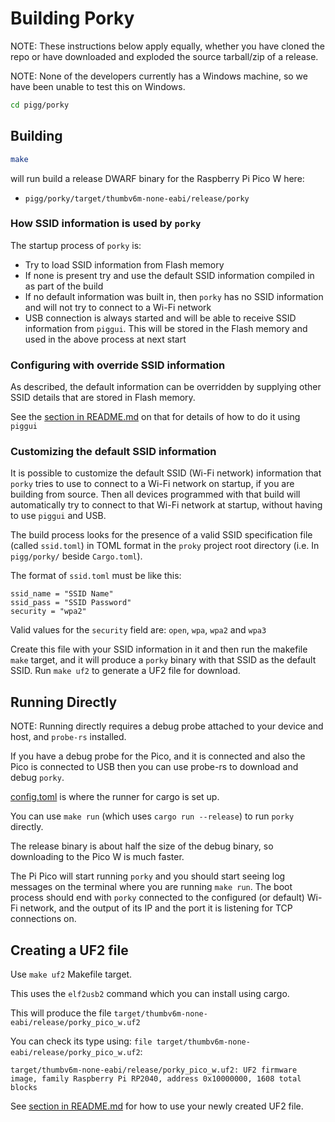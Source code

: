 # Building Porky

NOTE: These instructions below apply equally, whether you have cloned the repo or have downloaded and exploded the
source tarball/zip of a release.

NOTE: None of the developers currently has a Windows machine, so we have been unable to test this on Windows.

```sh
cd pigg/porky
 ```

## Building

```sh
make
```

will run build a release DWARF binary for the Raspberry Pi Pico W here:

- `pigg/porky/target/thumbv6m-none-eabi/release/porky`

### How SSID information is used by `porky`

The startup process of `porky` is:

- Try to load SSID information from Flash memory
- If none is present try and use the default SSID information compiled in as part of the build
- If no default information was built in, then `porky` has no SSID information and will not try to connect to a Wi-Fi
  network
- USB connection is always started and will be able to receive SSID information from `piggui`. This will be stored in
  the Flash memory and used in the above process at next start

### Configuring with override SSID information

As described, the default information can be overridden by supplying other SSID details that are stored in Flash memory.

See the [section in README.md](README.md#configuring-wi-fi-on-a-pi-pico-w-porky-device) on that for details
of how to do it using `piggui`

### Customizing the default SSID information

It is possible to customize the default SSID (Wi-Fi network) information that `porky` tries to use to connect to a
Wi-Fi network on startup, if you are building from source. Then all devices programmed with that build will
automatically try to connect to that Wi-Fi network at startup, without having to use `piggui` and USB.

The build process looks for the presence of a valid SSID specification file (called `ssid.toml`) in TOML format in
the `proky` project root directory (i.e. In `pigg/porky/` beside `Cargo.toml`).

The format of `ssid.toml` must be like this:

```
ssid_name = "SSID Name"
ssid_pass = "SSID Password"
security = "wpa2"
```

Valid values for the `security` field are: `open`, `wpa`, `wpa2` and `wpa3`

Create this file with your SSID information in it and then run the makefile `make` target, and it will produce a
`porky` binary with that SSID as the default SSID. Run `make uf2` to generate a UF2 file for download.

## Running Directly

NOTE: Running directly requires a debug probe attached to your device and host, and `probe-rs` installed.

If you have a debug probe for the Pico, and it is connected and also the Pico is connected to
USB then you can use probe-rs to download and debug `porky`.

[config.toml](./.cargo/config.toml) is where the runner for cargo is set up.

You can use `make run` (which uses `cargo run --release`) to run `porky` directly.

The release binary is about half the size of the debug binary, so downloading to the Pico W is much faster.

The Pi Pico will start running `porky` and you should start seeing log messages on the terminal where
you are running `make run`. The boot process should end with `porky` connected to the configured (or default)
Wi-Fi network, and the output of its IP and the port it is listening for TCP connections on.

## Creating a UF2 file

Use `make uf2` Makefile target.

This uses the `elf2usb2` command which you can install using cargo.

This will produce the file `target/thumbv6m-none-eabi/release/porky_pico_w.uf2`

You can check its type using: `file target/thumbv6m-none-eabi/release/porky_pico_w.uf2`:

```
target/thumbv6m-none-eabi/release/porky_pico_w.uf2: UF2 firmware image, family Raspberry Pi RP2040, address 0x10000000, 1608 total blocks
```

See [section in README.md](README.md#installing-and-running-porky-on-your-raspberry-pi-pico-w) for how to use your newly
created UF2 file.